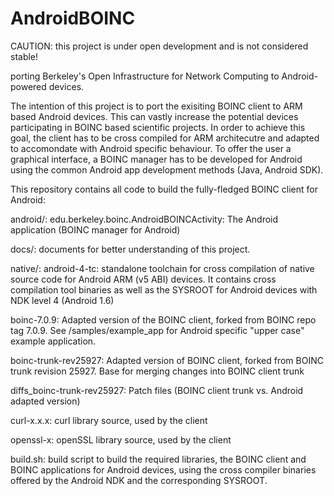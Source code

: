 AndroidBOINC
============

CAUTION: this project is under open development and is not considered stable!

porting Berkeley's Open Infrastructure for Network Computing to Android-powered devices.

The intention of this project is to port the exisiting BOINC client to ARM based Android devices. This can vastly increase the potential devices participating in BOINC based scientific projects. In order to achieve this goal, the client has to be cross compiled for ARM architecutre and adapted to accomondate with Android specific behaviour. To offer the user a graphical interface, a BOINC manager has to be developed for Android using the common Android app development methods (Java, Android SDK).

This repository contains all code to build the fully-fledged BOINC client for Android:

android/:
edu.berkeley.boinc.AndroidBOINCActivity: The Android application (BOINC manager for Android)

docs/:
documents for better understanding of this project.

native/:
android-4-tc: standalone toolchain for cross compilation of native source code for Android ARM (v5 ABI) devices. It contains cross compilation tool binaries as well as the SYSROOT for Android devices with NDK level 4 (Android 1.6)

boinc-7.0.9: Adapted version of the BOINC client, forked from BOINC repo tag 7.0.9. See /samples/example_app for Android specific "upper case" example application.

boinc-trunk-rev25927: Adapted version of BOINC client, forked from BOINC trunk revision 25927. Base for merging changes into BOINC client trunk

diffs_boinc-trunk-rev25927: Patch files (BOINC client trunk vs. Android adapted version)

curl-x.x.x: curl library source, used by the client

openssl-x: openSSL library source, used by the client

build.sh: build script to build the required libraries, the BOINC client and BOINC applications for Android devices, using the cross compiler binaries offered by the Android NDK and the corresponding SYSROOT.


	 
